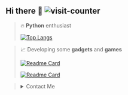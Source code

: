 ## Hi there 👋 ![visit-counter](https://visit-counter.lisonge.workers.dev?key=dogecn)

> 🔥 **Python** enthusiast
> 
> [![Top Langs](https://github-readme-stats.vercel.app/api/top-langs/?username=dogecn&theme=codeSTACKr)](https://github.com/dogecn)

> 📈 Developing some **gadgets** and **games**
> 
> [![Readme Card](https://github-readme-stats.vercel.app/api/pin/?username=dogecn&repo=plume-lexicon&theme=codeSTACKr)](https://github.com/dogecn/plume-lexicon)
> 
> [![Readme Card](https://github-readme-stats.vercel.app/api/pin/?username=dogecn&repo=tic-tac-toe&theme=codeSTACKr)](https://github.com/dogecn/tic-tac-toe)

> <details>
>   <summary>Contact Me</summary>
>   <br>
>   <p>🐧 3269515690 </p>
>   <p>✉️ hark2009lbf@outlook.com </p>
> </details>

